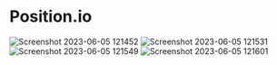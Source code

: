 # Position.io
![Screenshot 2023-06-05 121452](https://github.com/riteshk0312/Position.io/assets/117889778/165e3226-f14f-4871-b543-e1e4a08a1e99)
![Screenshot 2023-06-05 121531](https://github.com/riteshk0312/Position.io/assets/117889778/4eae590e-04e0-41da-80e4-cd40ae49041b)
![Screenshot 2023-06-05 121549](https://github.com/riteshk0312/Position.io/assets/117889778/5a1bd4fb-e327-49eb-af67-b55ba716a1da)
![Screenshot 2023-06-05 121601](https://github.com/riteshk0312/Position.io/assets/117889778/e1fd368b-42d0-4046-98ef-f7e891f4213b)
